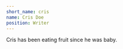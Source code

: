 ```yaml
---
short_name: cris
name: Cris Doe
position: Writer
---
```

Cris has been eating fruit since he was baby.